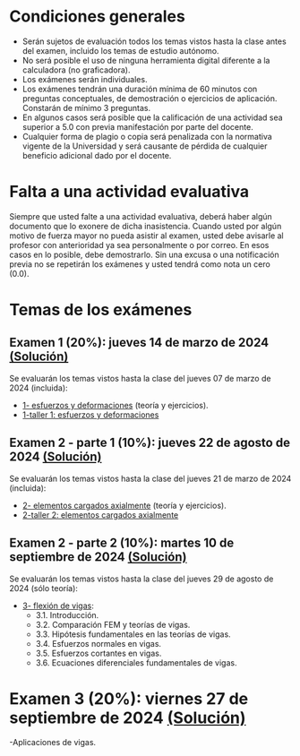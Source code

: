 # Condiciones generales
- Serán sujetos de evaluación todos los temas vistos hasta la clase antes del examen, incluido los temas de estudio autónomo.
- No será posible el uso de ninguna herramienta digital diferente a la calculadora (no graficadora).
- Los exámenes serán individuales.
- Los exámenes tendrán una duración mínima de 60 minutos con preguntas conceptuales, de demostración o ejercicios de aplicación. Constarán de mínimo 3 preguntas.
- En algunos casos será posible que la calificación de una actividad sea superior a 5.0 con previa manifestación por parte del docente.
- Cualquier forma de plagio o copia será penalizada con la normativa vigente de la Universidad y será causante de pérdida de cualquier beneficio adicional dado por el docente.

# Falta a una actividad evaluativa
Siempre que usted falte a una actividad evaluativa, deberá haber algún documento que lo exonere de dicha inasistencia. Cuando usted por algún motivo de fuerza mayor no pueda asistir al examen, usted debe avisarle al profesor con anterioridad ya sea personalmente o por correo. En esos casos en lo posible, debe demostrarlo. Sin una excusa o una notificación previa no se repetirán los exámenes y usted tendrá como nota un cero (0.0).

# Temas de los exámenes
## Examen 1 (20%): jueves 14 de marzo de 2024 [(Solución)](/docs/SOL-examen_1-2024-1s.pdf)
Se evaluarán los temas vistos hasta la clase del jueves 07 de marzo de 2024 (incluida):
* [1- esfuerzos y deformaciones](https://drive.google.com/open?id=104lKfI1VRzslMdFB1pAwGhERrh9oGN1h&usp=drive_fs) (teoría y ejercicios).
* [1-taller 1: esfuerzos y deformaciones](https://drive.google.com/open?id=10QgibnqjxKvLfkhXx6CiD0RVWCu-3Cy_&usp=drive_fs)
## Examen 2 - parte 1 (10%): jueves 22 de agosto de 2024 [(Solución)](/docs/SOL-examen_2_1-2024-1s.pdf)
Se evaluarán los temas vistos hasta la clase del jueves 21 de marzo de 2024 (incluida):
* [2- elementos cargados axialmente](https://drive.google.com/file/d/10k0Oat643NL9DCfbBcMMtVzHKVx1LNF5/view?usp=sharing) (teoría y ejercicios).
* [2-taller 2: elementos cargados axialmente](https://drive.google.com/file/d/10mEBuyAbF8UjK9lb3uoxn1nTgEtrBfOL/view?usp=sharing)

## Examen 2 - parte 2 (10%): martes 10 de septiembre de 2024 [(Solución)](/docs/SOL-examen_2_2-2024-1s.pdf)
Se evaluarán los temas vistos hasta la clase del jueves 29 de agosto de 2024 (sólo teoría):
* [3- flexión de vigas](https://drive.google.com/open?id=11A6pCJXq9y3Th-9lonbxzlyC6_EK-wt-&usp=drive_fs):
  - 3.1. Introducción.
  - 3.2. Comparación FEM y teorías de vigas.
  - 3.3. Hipótesis fundamentales en las teorías de vigas.
  - 3.4. Esfuerzos normales en vigas.
  - 3.5. Esfuerzos cortantes en vigas.
  - 3.6. Ecuaciones diferenciales fundamentales de vigas.

# Examen 3 (20%): viernes 27 de septiembre de 2024 [(Solución)](/docs/SOL-examen_1-2024-1s.pdf)
-Aplicaciones de vigas.
